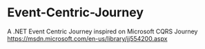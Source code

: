 # Event-Centric-Journey
A .NET Event Centric Journey inspired on Microsoft CQRS Journey
https://msdn.microsoft.com/en-us/library/jj554200.aspx
